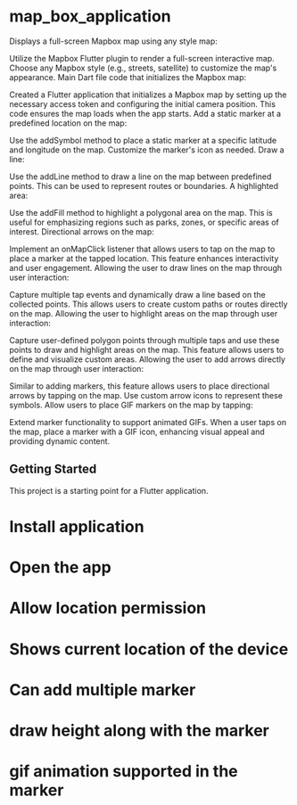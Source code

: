 # map_box_application

Displays a full-screen Mapbox map using any style map:

Utilize the Mapbox Flutter plugin to render a full-screen interactive map. Choose any Mapbox style (e.g., streets, satellite) to customize the map's appearance.
Main Dart file code that initializes the Mapbox map:

Created a Flutter application that initializes a Mapbox map by setting up the necessary access token and configuring the initial camera position. This code ensures the map loads when the app starts.
Add a static marker at a predefined location on the map:

Use the addSymbol method to place a static marker at a specific latitude and longitude on the map. Customize the marker's icon as needed.
Draw a line:

Use the addLine method to draw a line on the map between predefined points. This can be used to represent routes or boundaries.
A highlighted area:

Use the addFill method to highlight a polygonal area on the map. This is useful for emphasizing regions such as parks, zones, or specific areas of interest.
Directional arrows on the map:


Implement an onMapClick listener that allows users to tap on the map to place a marker at the tapped location. This feature enhances interactivity and user engagement.
Allowing the user to draw lines on the map through user interaction:

Capture multiple tap events and dynamically draw a line based on the collected points. This allows users to create custom paths or routes directly on the map.
Allowing the user to highlight areas on the map through user interaction:

Capture user-defined polygon points through multiple taps and use these points to draw and highlight areas on the map. This feature allows users to define and visualize custom areas.
Allowing the user to add arrows directly on the map through user interaction:

Similar to adding markers, this feature allows users to place directional arrows by tapping on the map. Use custom arrow icons to represent these symbols.
Allow users to place GIF markers on the map by tapping:

Extend marker functionality to support animated GIFs. When a user taps on the map, place a marker with a GIF icon, enhancing visual appeal and providing dynamic content.









## Getting Started

This project is a starting point for a Flutter application.

# Install application
# Open the app
# Allow location permission
# Shows current location of the device
# Can add multiple marker
# draw height along with the marker
# gif animation supported in the marker

